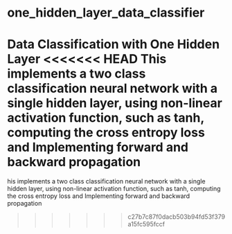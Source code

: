 # one_hidden_layer_data_classifier

Data Classification with One Hidden Layer
<<<<<<< HEAD
This implements a two class classification neural network with a single hidden layer, using non-linear activation function, such as tanh, computing the cross entropy loss and Implementing forward and backward propagation
=======
his implements a two class classification neural network with a single hidden layer, using non-linear activation function, such as tanh, computing the cross entropy loss and Implementing forward and backward propagation
>>>>>>> c27b7c87f0dacb503b94fd53f379a15fc595fccf
